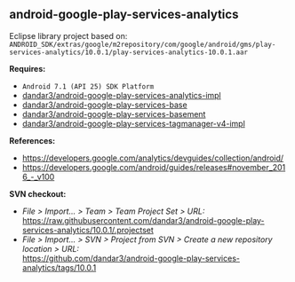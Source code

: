 ## android-google-play-services-analytics

Eclipse library project based on:<br/>
`ANDROID_SDK/extras/google/m2repository/com/google/android/gms/play-services-analytics/10.0.1/play-services-analytics-10.0.1.aar`

**Requires:**
- `Android 7.1 (API 25) SDK Platform`
- [dandar3/android-google-play-services-analytics-impl](https://github.com/dandar3/android-google-play-services-analytics-impl/tree/10.0.1)
- [dandar3/android-google-play-services-base](https://github.com/dandar3/android-google-play-services-base/tree/10.0.1)
- [dandar3/android-google-play-services-basement](https://github.com/dandar3/android-google-play-services-basement/tree/10.0.1)
- [dandar3/android-google-play-services-tagmanager-v4-impl](https://github.com/dandar3/android-google-play-services-tagmanager-v4-impl/tree/10.0.1)

**References:**
- https://developers.google.com/analytics/devguides/collection/android/
- https://developers.google.com/android/guides/releases#november_2016_-_v100

**SVN checkout:**
- _File > Import... > Team > Team Project Set > URL:_<br/>
  https://raw.githubusercontent.com/dandar3/android-google-play-services-analytics/10.0.1/.projectset
- _File > Import... > SVN > Project from SVN > Create a new repository location > URL:_<br/> 
  https://github.com/dandar3/android-google-play-services-analytics/tags/10.0.1